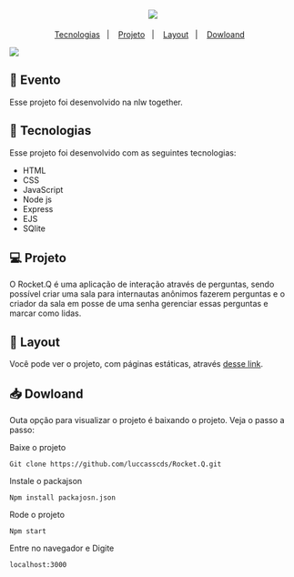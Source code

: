 <h1 align="center">
  <img src="https://github.com/rocketseat-education/nlw-06-discover/blob/main/.github/rocketq.png?raw=true">
</h1>

<p align="center">
  <a href="#-tecnologias">Tecnologias</a>&nbsp;&nbsp;&nbsp;|&nbsp;&nbsp;&nbsp;
  <a href="#-projeto">Projeto</a>&nbsp;&nbsp;&nbsp;|&nbsp;&nbsp;&nbsp;
  <a href="#-layout">Layout</a>&nbsp;&nbsp;&nbsp;|&nbsp;&nbsp;&nbsp;
  <a href="#-dowloand">Dowloand</a>&nbsp;&nbsp;&nbsp;
</p>

<img src="https://github.com/rocketseat-education/nlw-06-discover/raw/main/.github/Rocket_Q.png">

## 🎫 Evento
Esse projeto foi desenvolvido na nlw together.

## 🚀 Tecnologias
Esse projeto foi desenvolvido com as seguintes tecnologias:
- HTML
- CSS
- JavaScript
- Node js
- Express
- EJS
- SQlite

## 💻 Projeto
O Rocket.Q é uma aplicação de interação através de perguntas, sendo possível criar uma sala para internautas anônimos fazerem perguntas e o criador da sala em posse de uma senha gerenciar essas perguntas e marcar como lidas.

## 🔖 Layout
Você pode ver o projeto, com páginas estáticas, através [desse link](https://rocketq1.netlify.app/).

## 📥 Dowloand
Outa opção para visualizar o projeto é baixando o projeto. Veja o passo a passo:

Baixe o projeto
```
Git clone https://github.com/luccasscds/Rocket.Q.git
```
Instale o packajson
```
Npm install packajosn.json
```
Rode o projeto
```
Npm start
```
Entre no navegador e Digite
```
localhost:3000
```
